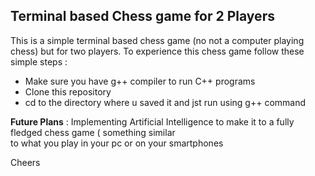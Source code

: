 ## Terminal based Chess game for 2 Players
This is a simple terminal based chess game (no not a computer playing chess) but for two players.
To experience this chess game follow these simple steps :

* Make sure you have g++ compiler to run C++ programs <br>
* Clone this repository <br>
* cd to the directory where u saved it and jst run using g++ command<br>

**Future Plans** : Implementing Artificial Intelligence to make it to a fully fledged chess game ( something similar<br> to what you play in your pc or on your smartphones

Cheers
